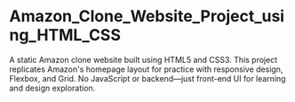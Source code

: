 # Amazon_Clone_Website_Project_using_HTML_CSS
A static Amazon clone website built using HTML5 and CSS3. This project replicates Amazon's homepage layout for practice with responsive design, Flexbox, and Grid. No JavaScript or backend—just front-end UI for learning and design exploration.
